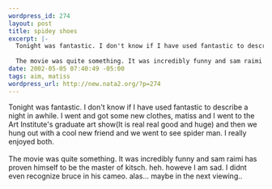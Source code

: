 ```yaml
--- 
wordpress_id: 274
layout: post
title: spidey shoes
excerpt: |-
  Tonight was fantastic. I don't know if I have used fantastic to describe a night in awhile. I went and got some new clothes, matiss and I went to the Art Institute's graduate art show(It is real real good and huge) and then we hung out with a cool new friend and we went to see spider man. I really enjoyed both. 
  
  The movie was quite something. It was incredibly funny and sam raimi h...
date: 2002-05-05 07:40:49 -05:00
tags: aim, matiss
wordpress_url: http://new.nata2.org/?p=274
---
```

Tonight was fantastic. I don't know if I have used fantastic to describe a night in awhile. I went and got some new clothes, matiss and I went to the Art Institute's graduate art show(It is real real good and huge) and then we hung out with a cool new friend and we went to see spider man. I really enjoyed both. 
<br/><br/>
The movie was quite something. It was incredibly funny and sam raimi has proven himself to be the master of kitsch. heh. howeve I am sad. I didnt even recognize bruce in his cameo. alas... maybe in the next viewing.. 
